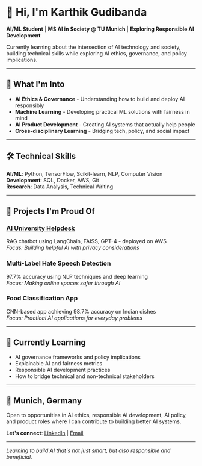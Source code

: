 # 👋 Hi, I'm Karthik Gudibanda

**AI/ML Student** | **MS AI in Society @ TU Munich** | **Exploring Responsible AI Development**

Currently learning about the intersection of AI technology and society, building technical skills while exploring AI ethics, governance, and policy implications.

---

## 🎯 What I'm Into
- **AI Ethics & Governance** - Understanding how to build and deploy AI responsibly
- **Machine Learning** - Developing practical ML solutions with fairness in mind  
- **AI Product Development** - Creating AI systems that actually help people
- **Cross-disciplinary Learning** - Bridging tech, policy, and social impact

---

## 🛠️ Technical Skills
**AI/ML**: Python, TensorFlow, Scikit-learn, NLP, Computer Vision  
**Development**: SQL, Docker, AWS, Git  
**Research**: Data Analysis, Technical Writing  

---

## 🚀 Projects I'm Proud Of

### [AI University Helpdesk](https://nia-chatbot.edu.sot.tum.de/)
RAG chatbot using LangChain, FAISS, GPT-4 - deployed on AWS  
*Focus: Building helpful AI with privacy considerations*

### Multi-Label Hate Speech Detection
97.7% accuracy using NLP techniques and deep learning  
*Focus: Making online spaces safer through AI*

### Food Classification App
CNN-based app achieving 98.7% accuracy on Indian dishes  
*Focus: Practical AI applications for everyday problems*

---

## 🌱 Currently Learning
- AI governance frameworks and policy implications
- Explainable AI and fairness metrics
- Responsible AI development practices
- How to bridge technical and non-technical stakeholders

---

## 📍 Munich, Germany
Open to opportunities in AI ethics, responsible AI development, AI policy, and product roles where I can contribute to building better AI systems.

**Let's connect**: [LinkedIn](https://www.linkedin.com/in/gudibanda-karthik/) | [Email](karthik.g8118@gmail.com)

---

*Learning to build AI that's not just smart, but also responsible and beneficial.*
